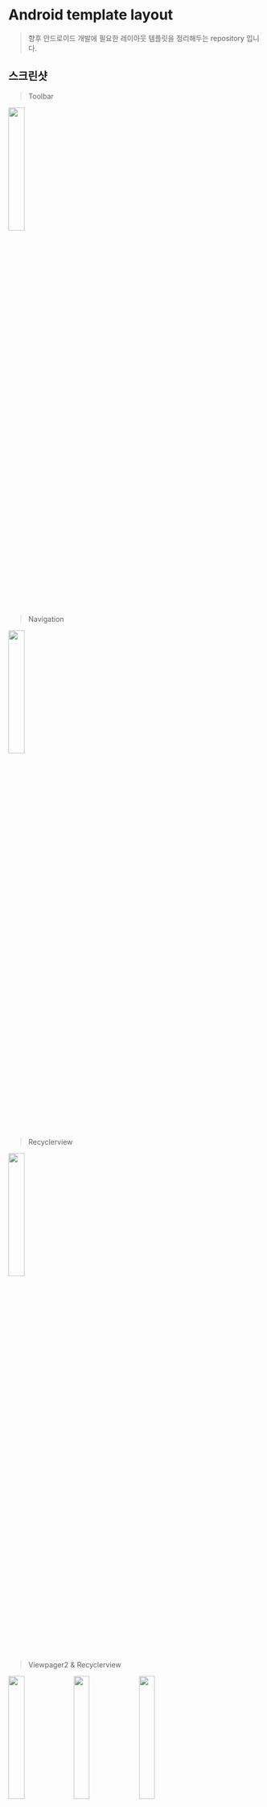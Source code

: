 # Android template layout
> 향후 안드로이드 개발에 필요한 레이아웃 템플릿을 정리해두는 repository 입니다.

## 스크린샷

> Toolbar

<div>
<img src="https://user-images.githubusercontent.com/48644958/105358887-154a9500-5c3a-11eb-9c21-f94f7342b734.jpg" height="25%" width="25%"></img>
</div><br>

> Navigation
<div>
<img src="https://user-images.githubusercontent.com/48644958/105358889-15e32b80-5c3a-11eb-9913-f83a3a975219.jpg" height="25%" width="25%"></img>
</div><br>

> Recyclerview
<div>
<img src="https://user-images.githubusercontent.com/48644958/105573505-645f0a00-5da1-11eb-9620-f3605c863b81.jpg" height="25%" width="25%"></img>
</div><br>

> Viewpager2 & Recyclerview
<div>
<img src="https://user-images.githubusercontent.com/48644958/105607151-9e033580-5de0-11eb-9e67-380bb913923a.jpg" height="25%" width="25%"></img>
<img src="https://user-images.githubusercontent.com/48644958/105607156-a3608000-5de0-11eb-81e5-69f44cf126b8.jpg" height="25%" width="25%"></img>
<img src="https://user-images.githubusercontent.com/48644958/105607157-a491ad00-5de0-11eb-8521-3c163c4d41af.jpg" height="25%" width="25%"></img>
</div><br>

> Spinner
<div>
<img src="https://user-images.githubusercontent.com/48644958/105723942-b0a97600-5f6a-11eb-96dd-9ecac8738176.jpg" height="25%" width="25%"></img>
<img src="https://user-images.githubusercontent.com/48644958/105723950-b1daa300-5f6a-11eb-94c1-1ef73f54e25f.jpg" height="25%" width="25%"></img>
</div><br>


## 도움받은 사이트

> Toolbar

https://itstudy-mary.tistory.com/184 <br>
https://itstudy-mary.tistory.com/m/186?category=931222 <br>

> Navigation

https://www.youtube.com/watch?v=p4Np2ks6bW4&list=PLC51MBz7PMyyyR2l4gGBMFMMUfYmBkZxm&index=11 <br>

> Recyclerview

https://www.youtube.com/watch?v=kNq9w1_nhL4&list=PLC51MBz7PMyyyR2l4gGBMFMMUfYmBkZxm&index=13 <br>
https://medium.com/@bansooknam/android-recyclerview-%EC%9A%94%EC%95%BD-aaea4a9c95e7 <br>
https://chocorolls.tistory.com/47 <br>
https://chebaum.tistory.com/10 <br>

> Viewpager2

https://recipes4dev.tistory.com/148 <br>
https://furang-note.tistory.com/25 <br>
https://lakue.tistory.com/18 <br>

> Fragment

https://www.youtube.com/watch?v=3Th96mVEpyo&list=PLC51MBz7PMyyyR2l4gGBMFMMUfYmBkZxm&index=14 <br>
https://developer88.tistory.com/69 <br>
https://developer.android.com/training/animation/screen-slide-2?hl=ko <br>
https://ddangeun.tistory.com/44 <br>
https://furang-note.tistory.com/26 <br>


> Spinner

https://www.youtube.com/watch?v=Ylh4NvkBYP4&list=PLC51MBz7PMyyyR2l4gGBMFMMUfYmBkZxm&index=21 <br>
https://black-jin0427.tistory.com/222 <br>
https://developer.android.com/guide/topics/ui/controls/spinner?hl=ko <br>
http://dailyddubby.blogspot.com/2018/03/11-spinnercombobox-custom.html <br>
https://ko.ojit.com/so/java/83816 <br>

